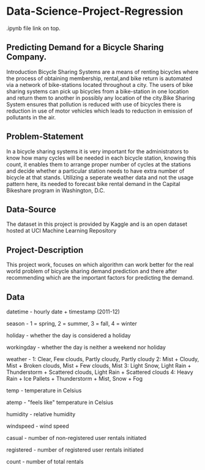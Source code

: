 # Data-Science-Project-Regression

.ipynb file link on top.

## Predicting Demand for a Bicycle Sharing Company.
Introduction
Bicycle Sharing Systems are a means of renting bicycles where the process of obtaining membership, rental,and bike return is automated via a network of bike-stations located throughout a city. The users of bike sharing systems can pick up bicycles from a bike-station in one location and return them to another in possibly any location of the city.Bike Sharing System ensures that pollution is reduced with use of bicycles there is reduction in use of motor vehicles which leads to reduction in emission of pollutants in the air.

## Problem-Statement
In a bicycle sharing systems it is very important for the administrators to know how many cycles will be needed in each bicycle station, knowing this count, it enables them to arrange proper number of cycles at the stations and decide whether a particular station needs to have extra number of bicycle at that stands. Utilizing a seperate weather data and not the usage pattern here, its needed to forecast bike rental demand in the Capital Bikeshare program in Washington, D.C.

## Data-Source
The dataset in this project is provided by Kaggle and is an open dataset hosted at UCI Machine Learning Repository

## Project-Description
This project work, focuses on which algorithm can work better for the real world problem of bicycle sharing demand prediction and there after recommending which are the important factors for predicting the demand.

## Data

datetime - hourly date + timestamp (2011-12)

season - 1 = spring, 2 = summer, 3 = fall, 4 = winter

holiday - whether the day is considered a holiday

workingday - whether the day is neither a weekend nor holiday

weather -
1: Clear, Few clouds, Partly cloudy, Partly cloudy
2: Mist + Cloudy, Mist + Broken clouds, Mist + Few clouds, Mist
3: Light Snow, Light Rain + Thunderstorm + Scattered clouds, Light Rain + Scattered clouds
4: Heavy Rain + Ice Pallets + Thunderstorm + Mist, Snow + Fog

temp - temperature in Celsius

atemp - "feels like" temperature in Celsius

humidity - relative humidity

windspeed - wind speed

casual - number of non-registered user rentals initiated

registered - number of registered user rentals initiated

count - number of total rentals
